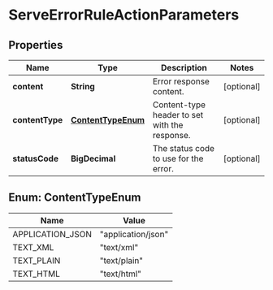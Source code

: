 

# ServeErrorRuleActionParameters


## Properties

| Name | Type | Description | Notes |
|------------ | ------------- | ------------- | -------------|
|**content** | **String** | Error response content. |  [optional] |
|**contentType** | [**ContentTypeEnum**](#ContentTypeEnum) | Content-type header to set with the response. |  [optional] |
|**statusCode** | **BigDecimal** | The status code to use for the error. |  [optional] |



## Enum: ContentTypeEnum

| Name | Value |
|---- | -----|
| APPLICATION_JSON | &quot;application/json&quot; |
| TEXT_XML | &quot;text/xml&quot; |
| TEXT_PLAIN | &quot;text/plain&quot; |
| TEXT_HTML | &quot;text/html&quot; |



